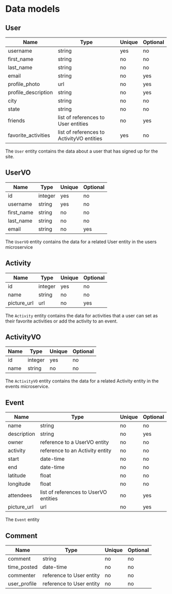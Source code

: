 # Data models


## User

| Name | Type | Unique | Optional |
|-|-|-|-|
| username | string | yes | no |
| first_name | string | no | no |
| last_name | string | no | no |
| email | string | no | yes |
| profile_photo | url | no | yes |
| profile_description | string | no | yes |
| city | string | no | no |
| state | string | no | no |
| friends | list of references to User entities | no | yes |
| favorite_activities | list of references to ActivityVO entities | yes | no |

The `User` entity contains the data about a user that has signed up for the site.


## UserVO

| Name | Type | Unique | Optional |
|-|-|-|-|
| id | integer | yes | no |
| username | string | yes | no |
| first_name | string | no | no |
| last_name | string | no | no |
| email | string | no | yes |

The `UserVO` entity contains the data for a related User entity in the users microservice


## Activity

| Name | Type | Unique | Optional |
|-|-|-|-|
| id | integer | yes | no |
| name | string | no | no |
| picture_url | url | no | yes |

The `Activity` entity contains the data for activities that a user can set as their favorite activities or add the activity to an event. 


## ActivityVO

| Name | Type | Unique | Optional |
|-|-|-|-|
| id | integer | yes | no |
| name | string | no | no |

The `ActivityVO` entity contains the data for a related Activity entity in the events microservice.


## Event

| Name | Type | Unique | Optional |
|-|-|-|-|
| name | string | no | no |
| description | string | no | yes |
| owner | reference to a UserVO entity | no | no |
| activity | reference to an Activity entity | no | no |
| start | date-time | no | no |
| end | date-time | no | no |
| latitude | float | no | no |
| longitude | float | no | no |
| attendees | list of references to UserVO entities | no | yes |
| picture_url | url | no | yes |

The `Event` entity 


## Comment 

| Name | Type | Unique | Optional |
|-|-|-|-|
| comment | string | no | no |
| time_posted | date-time | no | no |
| commenter | reference to User entity | no | no |
| user_profile | reference to User entity | no | no |

